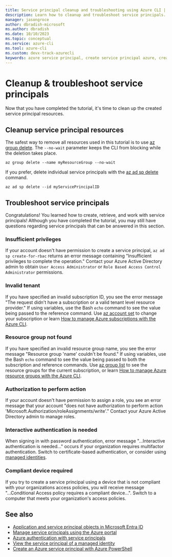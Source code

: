 ```yaml
---
title: Service principal cleanup and troubleshooting using Azure CLI | Microsoft Docs
description: Learn how to cleanup and troubleshoot service principals.
manager: jasongroce
author: dbradish-microsoft
ms.author: dbradish
ms.date: 10/10/2023
ms.topic: conceptual
ms.service: azure-cli
ms.tool: azure-cli
ms.custom: devx-track-azurecli
keywords: azure service principal, create service principal azure, create service principal azure cli
---
```


# Cleanup & troubleshoot service principals

Now that you have completed the tutorial, it's time to clean up the created service principal resources.

## Cleanup service principal resources

The safest way to remove all resources used in this tutorial is to use [az group delete](/cli/azure/group#az-group-delete). The `--no-wait` parameter keeps the CLI from blocking while the deletion takes place.

```
az group delete --name myResourceGroup --no-wait
```

If you prefer, delete individual service principals with the [az ad sp delete](/cli/azure/ad/sp#az-ad-sp-delete) command.

```azurecli-interactive
az ad sp delete --id myServicePrincipalID
```

## Troubleshoot service principals

Congratulations! You learned how to create, retrieve, and work with service principals! Although you have completed the tutorial, you may still have questions regarding service principals that can be answered in this section.

### Insufficient privileges

If your account doesn't have permission to create a service principal, `az ad sp create-for-rbac` returns an error message containing "Insufficient privileges to complete the operation." Contact your Azure Active Directory admin to obtain `User Access Administrator` or `Role Based Access Control Administrator` permissions.

### Invalid tenant

If you have specified an invalid subscription ID, you see the error message "The request didn't have a subscription or a valid tenant level resource provider." If using variables, use the Bash `echo` command to see the value being passed to the reference command. Use [az account set](/cli/azure/account#az-account-set) to change your subscription or learn [How to manage Azure subscriptions with the Azure CLI](./manage-azure-subscriptions-azure-cli.md).

### Resource group not found

If you have specified an invalid resource group name, you see the error message "Resource group 'name' couldn't be found." If using variables, use the Bash `echo` command to see the value being passed to both the subscription and reference commands. Use [az group list](/cli/azure/group#az-group-list) to see the resource groups for the current subscription, or learn [How to manage Azure resource groups with the Azure CLI](./manage-azure-groups-azure-cli.md).

### Authorization to perform action

If your account doesn't have permission to assign a role, you see an error message that your account "does not have authorization to perform action 'Microsoft.Authorization/roleAssignments/write'." Contact your Azure Active Directory admin to manage roles.

### Interactive authentication is needed

 When signing in with password authentication, error message "...Interactive authentication is needed..." occurs if your organization requires multifactor authentication. Switch to certificate-based authentication, or consider using [managed identities](/azure/active-directory/managed-identities-azure-resources/overview).

### Compliant device required

If you try to create a service principal using a device that is not compliant with your organizations access policies, you will receive message "...Conditional Access policy requires a compliant device...". Switch to a computer that meets your organization's access policies.

## See also

* [Application and service principal objects in Microsoft Entra ID](/azure/active-directory/develop/app-objects-and-service-principals)
* [Manage service principals using the Azure portal](/azure/developer/python/how-to-manage-service-principals)
* [Azure authentication with service principals](/azure/developer/java/sdk/identity-service-principal-auth)
* [View the service principal of a managed identity](/azure/active-directory/managed-identities-azure-resources/how-to-view-managed-identity-service-principal-cli)
* [Create an Azure service principal with Azure PowerShell](/powershell/azure/create-azure-service-principal-azureps)
